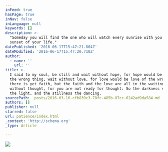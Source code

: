 ```yaml
---
inFeed: true
hasPage: true
inNav: false
inLanguage: null
keywords: []
description: >-
  "Someday you will find the one who will watch every sunrise with you until the
  sunset of your life."
datePublished: '2016-06-17T15:47:21.804Z'
dateModified: '2016-06-17T15:47:20.710Z'
author:
  - name: ''
    url: ''
title: >-
  I said to my soul, be still and wait without hope, for hope would be hope for
  the wrong thing; wait without love, for love would be love of the wrong thing;
  there is yet faith, but the faith and the love are all in the waiting. Wait
  without thought, for you are not ready for thought: So the darkness shall be
  the light, and the stillness the dancing.
sourcePath: _posts/2016-03-16-cfb839c3-78fc-485b-87cc-6242ad9da584.md
authors: []
publisher: null
starred: false
url: patience/index.html
_context: 'http://schema.org'
_type: Article

---
```

![](https://the-grid-user-content.s3-us-west-2.amazonaws.com/98a71c09-ea0c-4d59-9036-c3b498a5e508.jpg)